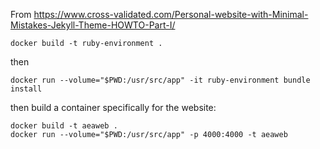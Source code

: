 From https://www.cross-validated.com/Personal-website-with-Minimal-Mistakes-Jekyll-Theme-HOWTO-Part-I/

    docker build -t ruby-environment .

then

    docker run --volume="$PWD:/usr/src/app" -it ruby-environment bundle install

then build a container specifically for the website:

    docker build -t aeaweb .
    docker run --volume="$PWD:/usr/src/app" -p 4000:4000 -t aeaweb

